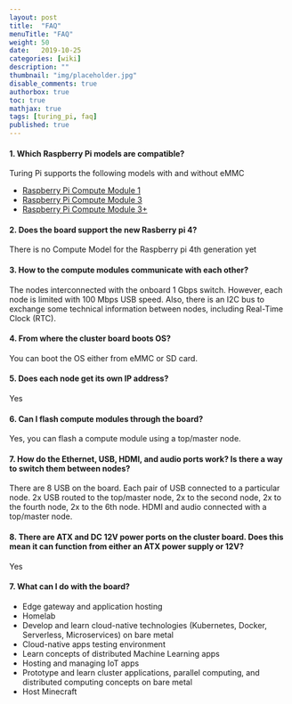```yaml
---
layout: post
title:  "FAQ"
menuTitle: "FAQ"
weight: 50
date:   2019-10-25
categories: [wiki]
description: ""
thumbnail: "img/placeholder.jpg"
disable_comments: true
authorbox: true
toc: true
mathjax: true
tags: [turing_pi, faq]
published: true
---
```


#### 1. Which Raspberry Pi models are compatible?

Turing Pi supports the following models with and without eMMC

- [Raspberry Pi Compute Module 1](https://www.raspberrypi.org/products/compute-module-1/)
- [Raspberry Pi Compute Module 3](https://www.raspberrypi.org/products/compute-module-3/)
- [Raspberry Pi Compute Module 3+](https://www.raspberrypi.org/products/compute-module-3-plus/)

#### 2. Does the board support the new Rasberry pi 4?

There is no Compute Model for the Raspberry pi 4th generation yet

#### 3. How to the compute modules communicate with each other?

The nodes interconnected with the onboard 1 Gbps switch. However, each node is limited with 100 Mbps USB speed. Also, there is an I2C bus to exchange some technical information between nodes, including Real-Time Clock (RTC).

#### 4. From where the cluster board boots OS?

You can boot the OS either from eMMC or SD card.

#### 5. Does each node get its own IP address?

Yes

#### 6. Can I flash compute modules through the board?

Yes, you can flash a compute module using a top/master node.

#### 7. How do the Ethernet, USB, HDMI, and audio ports work? Is there a way to switch them between nodes?
There are 8 USB on the board. Each pair of USB connected to a particular node. 2x USB routed to the top/master node, 2x to the second node, 2x to the fourth node, 2x to the 6th node. HDMI and audio connected with a top/master node.

#### 8. There are ATX and DC 12V power ports on the cluster board. Does this mean it can function from either an ATX power supply or 12V?
Yes

#### 7. What can I do with the board?

- Edge gateway and application hosting
- Homelab
- Develop and learn cloud-native technologies (Kubernetes, Docker, Serverless, Microservices) on bare metal
- Cloud-native apps testing environment
- Learn concepts of distributed Machine Learning apps
- Hosting and managing IoT apps
- Prototype and learn cluster applications, parallel computing, and distributed computing concepts on bare metal
- Host Minecraft
